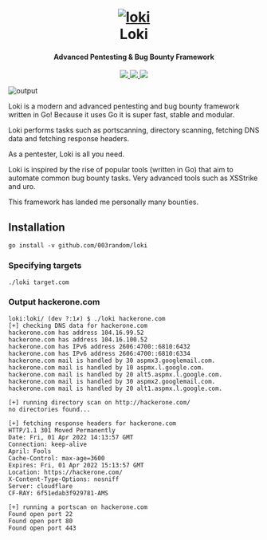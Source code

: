 <h1 align="center">
  <br>
  <a href="https://github.com/003random/loki"><img src="https://neonxp.gallerycdn.vsassets.io/extensions/neonxp/gotools/0.0.7/1617490636710/Microsoft.VisualStudio.Services.Icons.Default" alt="loki" sty></a>
  <br>
  Loki
  <br>
</h1>

<h4 align="center">Advanced Pentesting & Bug Bounty Framework</h4>

<p align="center">
  <a href="https://github.com/003random/loki/releases">
    <img src="https://img.shields.io/github/release/003random/loki.svg">
  </a>
  <a href="https://travis-ci.com/003random/loki">
    <img src="https://img.shields.io/travis/com/003random/loki.svg">
  </a>
  <a href="https://github.com/003random/loki/issues?q=is%3Aissue+is%3Aclosed">
      <img src="https://img.shields.io/github/issues-closed-raw/003random/loki.svg">
  </a>
</p>

![output](https://i.imgur.com/t2Pan8p.png)


Loki is a modern and advanced pentesting and bug bounty framework written in Go!
Because it uses Go it is super fast, stable and modular.

Loki performs tasks such as portscanning, directory scanning, fetching DNS data and fetching response headers.

As a pentester, Loki is all you need.

Loki is inspired by the rise of popular tools (written in Go) that aim to automate common bug bounty tasks. Very advanced tools such as XSStrike and uro.

This framework has landed me personally many bounties.

## Installation
```
go install -v github.com/003random/loki
```

### Specifying targets
```
./loki target.com
```

### Output hackerone.com
```
loki:loki/ (dev ?:1✗) $ ./loki hackerone.com
[+] checking DNS data for hackerone.com
hackerone.com has address 104.16.99.52
hackerone.com has address 104.16.100.52
hackerone.com has IPv6 address 2606:4700::6810:6432
hackerone.com has IPv6 address 2606:4700::6810:6334
hackerone.com mail is handled by 30 aspmx3.googlemail.com.
hackerone.com mail is handled by 10 aspmx.l.google.com.
hackerone.com mail is handled by 20 alt5.aspmx.l.google.com.
hackerone.com mail is handled by 30 aspmx2.googlemail.com.
hackerone.com mail is handled by 20 alt1.aspmx.l.google.com.

[+] running directory scan on http://hackerone.com/
no directories found...

[+] fetching response headers for hackerone.com
HTTP/1.1 301 Moved Permanently
Date: Fri, 01 Apr 2022 14:13:57 GMT
Connection: keep-alive
April: Fools
Cache-Control: max-age=3600
Expires: Fri, 01 Apr 2022 15:13:57 GMT
Location: https://hackerone.com/
X-Content-Type-Options: nosniff
Server: cloudflare
CF-RAY: 6f51edab3f929781-AMS

[+] running a portscan on hackerone.com
Found open port 22
Found open port 80
Found open port 443
```
